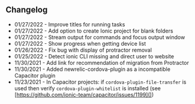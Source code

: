 ## Changelog
- 01/27/2022 - Improve titles for running tasks
- 01/27/2022 - Add option to create Ionic project for blank folders
- 01/27/2022 - Stream output for commands and focus output window
- 01/27/2022 - Show progress when getting device list
- 01/26/2022 - Fix bug with display of protractor removal
- 01/25/2022 - Detect ionic CLI missing and direct user to website
- 11/30/2021 - Add link for recommendation of migration from Protractor
- 11/30/2021 - Added newrelic-cordova-plugin as a incompatible Capacitor plugin
- 11/23/2021 - In Capacitor projects: if `cordova-plugin-file-transfer` is used then verify `cordova-plugin-whitelist` is installed (see [https://github.com/ionic-team/capacitor/issues/1199]())
